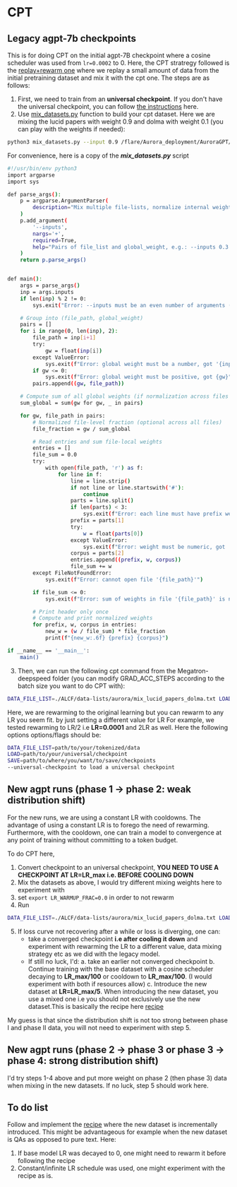 # CPT
## Legacy agpt-7b checkpoints
This is for doing CPT on the initial agpt-7B checkpoint where a cosine scheduler was used from `lr=0.0002` to 0. Here, the CPT stratregy followed is the [replay+rewarm one](https://arxiv.org/pdf/2403.08763) where we replay a small amount of data from the initial pretraining dataset and mix it with the cpt one. The steps are as follows:
1. First, we need to train from an **universal checkpoint**. If you don't have the universal checkpoint, you can follow [the instructions](https://github.com/argonne-lcf/Megatron-DeepSpeed/blob/main/ALCF/notes/universal_checkpoint_bug.md) here.
2. Use [mix_datasets.py](https://github.com/zhenghh04/blendcorpus/blob/main/utils/mix_datasets.py) function to build your cpt dataset. Here we are mixing the lucid papers with weight 0.9 and dolma with weight 0.1 (you can play with the weights if needed):
```bash
python3 mix_datasets.py --input 0.9 /flare/Aurora_deployment/AuroraGPT/datasets/papers/papers.txt 0.1 /flare/Aurora_deployment/AuroraGPT/datasets/dolma/dolma_v1_7_file_list_v2.txt > ${debug_dir}/Megatron-DeepSpeed/ALCF/data-lists/aurora/mix_lucid_papers09_dolma01.txt
```
For convenience, here is a copy of the ***mix_datasets.py*** script
```bash
#!/usr/bin/env python3
import argparse
import sys

def parse_args():
    p = argparse.ArgumentParser(
        description="Mix multiple file-lists, normalize internal weights, and apply global file weights."
    )
    p.add_argument(
        '--inputs',
        nargs='+',
        required=True,
        help="Pairs of file_list and global_weight, e.g.: --inputs 0.3  f1.txt 0.7 f2.tx"
    )
    return p.parse_args()


def main():
    args = parse_args()
    inp = args.inputs
    if len(inp) % 2 != 0:
        sys.exit("Error: --inputs must be an even number of arguments (file weight pairs).")

    # Group into (file_path, global_weight)
    pairs = []
    for i in range(0, len(inp), 2):
        file_path = inp[i+1]
        try:
            gw = float(inp[i])
        except ValueError:
            sys.exit(f"Error: global weight must be a number, got '{inp[i]}'")
        if gw <= 0:
            sys.exit(f"Error: global weight must be positive, got {gw}")
        pairs.append((gw, file_path))

    # Compute sum of all global weights (if normalization across files is desired)
    sum_global = sum(gw for gw, _ in pairs)

    for gw, file_path in pairs:
        # Normalized file-level fraction (optional across all files)
        file_fraction = gw / sum_global

        # Read entries and sum file-local weights
        entries = []
        file_sum = 0.0
        try:
            with open(file_path, 'r') as f:
                for line in f:
                    line = line.strip()
                    if not line or line.startswith('#'):
                        continue
                    parts = line.split()
                    if len(parts) < 3:
                        sys.exit(f"Error: each line must have prefix weight corpus, got: '{line}'")
                    prefix = parts[1]
                    try:
                        w = float(parts[0])
                    except ValueError:
                        sys.exit(f"Error: weight must be numeric, got '{parts[1]}' in file {file_path}")
                    corpus = parts[2]
                    entries.append((prefix, w, corpus))
                    file_sum += w
        except FileNotFoundError:
            sys.exit(f"Error: cannot open file '{file_path}'")

        if file_sum <= 0:
            sys.exit(f"Error: sum of weights in file '{file_path}' is non-positive: {file_sum}")

        # Print header only once
        # Compute and print normalized weights
        for prefix, w, corpus in entries:
            new_w = (w / file_sum) * file_fraction
            print(f"{new_w:.6f} {prefix} {corpus}")

if __name__ == '__main__':
    main()
```

3. Then, we can run the following cpt command from the Megatron-deepspeed folder (you can modify GRAD_ACC_STEPS according to the batch size you want to do CPT with):
```bash
DATA_FILE_LIST=./ALCF/data-lists/aurora/mix_lucid_papers_dolma.txt LOAD=/flare/AuroraGPT/AuroraGPT-v0/checkpoint-copies/checkpoints/ws768_ds_stage1_nl32_hs4096_mb1_seq4096_gb3072_sp1_pp1_tp1_bf16_optadamw_lr_lwf_flash TRAIN_TOKENS=$((22*10**9)) GRAD_ACC_STEPS=16 LR=0.0002 LR_WARMUP_FRACTION=0.01 bash train_alcf.sh --universal-checkpoint --finetune
```
Here, we are rewarming to the original learning but you can rewarm to any LR you seem fit. by just setting a different value for LR For example, we tested rewarming to LR/2 i.e **LR=0.0001** and 2LR as well.
Here the following options options/flags should be:
```bash
DATA_FILE_LIST=path/to/your/tokenized/data
LOAD=path/to/your/universal/checkpoint
SAVE=path/to/where/you/want/to/save/checkpoints
--universal-checkpoint to load a universal checkpoint
```
## New agpt runs (phase 1 -> phase 2: weak distribution shift)
For the new runs, we are using a constant LR with cooldowns. The advantage of using a constant LR is to forego the need of rewarming. Furthermore, with the cooldown, one can train a model to convergence at any point of training without committing to a token budget.

To do CPT here, 
1. Convert checkpoint to an universal checkpoint, **YOU NEED TO USE A CHECKPOINT AT LR=LR_max i.e. BEFORE COOLING DOWN**
2.  Mix the datasets as above, I would try different mixing weights here to experiment with
3. set `export LR_WARMUP_FRAC=0.0` in order to not rewarm
4. Run
```bash
DATA_FILE_LIST=./ALCF/data-lists/aurora/mix_lucid_papers_dolma.txt LOAD=/flare/AuroraGPT/AuroraGPT-v0/checkpoint-copies/checkpoints/ws768_ds_stage1_nl32_hs4096_mb1_seq4096_gb3072_sp1_pp1_tp1_bf16_optadamw_lr_lwf_flash TRAIN_TOKENS=$((22*10**9)) GRAD_ACC_STEPS=16 LR=0.0002 LR_DECAY_STYLE=constant bash train_alcf.sh --universal-checkpoint --finetune --lr_constant_plus_cooldown 
```
5. If loss curve not recovering after a while or loss is diverging, one can:
   - take a converged checkpoint **i.e after cooling it down** and experiment with rewarming the LR to a different value, data mixing strategy etc as we did with the legacy model.
   - If still no luck, I'd:
     a. take an earlier not converged checkpoint
     b. Continue training with the base dataset with a cosine scheduler decaying to **LR_max/100** or cooldown to **LR_max/100**. (I would experiment with both if resources allow)
     c. Introduce the new dataset at **LR=LR_max/5**. When introducing the new dataset, you use a mixed one i.e you should not exclusively use the new dataset.This is basically the recipe here [recipe](https://arxiv.org/pdf/2407.07263v1)

My guess is that since the distribution shift is not too strong between phase I and phase II data, you will not need to experiment with step 5.

## New agpt runs (phase 2 -> phase 3 or phase 3 -> phase 4: strong distribution shift)
I'd try steps 1-4 above and put more weight on phase 2 (then phase 3) data when mixing in the new datasets. If no luck, step 5 should work here.
 
     

## To do list
Follow and implement the [recipe](https://arxiv.org/pdf/2407.07263v1) where the new dataset is incrementally introduced. This might be advantageous for example when the new dataset is QAs as opposed to pure text. Here:
1. If base model LR was decayed to 0, one might need to rewarm it before following the recipe
2. Constant/infinite LR schedule was used, one might experiment with the recipe as is.
